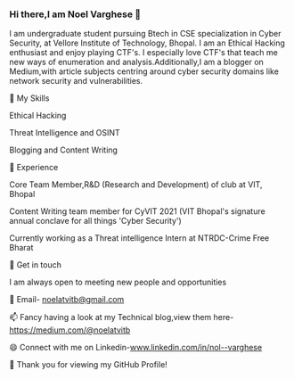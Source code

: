 ### Hi there,I am Noel Varghese 👋


I am undergraduate student pursuing Btech in CSE specialization in Cyber Security, at Vellore Institute of Technology, Bhopal. I am an Ethical Hacking enthusiast and enjoy playing CTF's.
I especially love CTF's that teach me new ways of enumeration and analysis.Additionally,I am a blogger on Medium,with article subjects centring around cyber security domains like network security and vulnerabilities.

🔭 My Skills

Ethical Hacking

Threat Intelligence and OSINT

Blogging and Content Writing

🌱 Experience

Core Team Member,R&D (Research and Development) of  club at VIT, Bhopal

Content Writing team member for CyVIT 2021 (VIT Bhopal's signature annual conclave for all things 'Cyber Security')

Currently working as a Threat intelligence Intern at NTRDC-Crime Free Bharat

🤔 Get in touch

I am always open to meeting new people and opportunities

💬 Email- noelatvitb@gmail.com

📫 Fancy having a look at my Technical blog,view them here-https://medium.com/@noelatvitb

😄 Connect with me on Linkedin-www.linkedin.com/in/nol--varghese

👯 Thank you for viewing my GitHub Profile!
